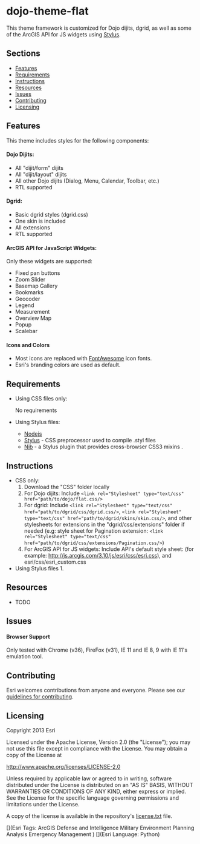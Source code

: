 # dojo-theme-flat

This theme framework is customized for Dojo dijits, dgrid, as well as some of the ArcGIS API for JS widgets using [Stylus](http://learnboost.github.io/stylus/).

## Sections

* [Features](#features)
* [Requirements](#requirements)
* [Instructions](#instructions)
* [Resources](#resources)
* [Issues](#issues)
* [Contributing](#contributing)
* [Licensing](#licensing)

## Features

This theme includes styles for the following components:

#### Dojo Dijits:

  * All "dijit/form" dijits
  * All "dijit/layout" dijits
  * All other Dojo dijits (Dialog, Menu, Calendar, Toolbar, etc.)
  * RTL supported
  
#### Dgrid:

  * Basic dgrid styles (dgrid.css)
  * One skin is included
  * All extensions
  * RTL supported
  
#### ArcGIS API for JavaScript Widgets:

Only these widgets are supported:

  * Fixed pan buttons
  * Zoom Slider
  * Basemap Gallery
  * Bookmarks
  * Geocoder
  * Legend
  * Measurement
  * Overview Map
  * Popup
  * Scalebar
 
#### Icons and Colors

  * Most icons are replaced with [FontAwesome](http://fortawesome.github.io/Font-Awesome/get-started/) icon fonts.
  * Esri's branding colors are used as default.
  
## Requirements
* Using CSS files only:

  No requirements

* Using Stylus files:

  * [Nodejs](http://nodejs.org/)
  * [Stylus](https://www.npmjs.org/package/stylus) - CSS preprocessor used to compile .styl files 
  * [Nib](http://visionmedia.github.io/nib/) - a Stylus plugin that provides cross-browser CSS3 mixins . 
 
## Instructions
  * CSS only:
    1. Download the "CSS" folder locally
    2. For Dojo dijits: Include ```<link rel="Stylesheet" type="text/css" href="path/to/dojo/flat.css/>```
    3. For dgrid: Include ```<link rel="Stylesheet" type="text/css" href="path/to/dgrid/css/dgrid.css/>```, ```<link rel="Stylesheet" type="text/css" href="path/to/dgrid/skins/skin.css/>```, and other stylesheets for extensions in the "dgrid/css/extensions" folder if needed (e.g: style sheet for Pagination extension: ```<link rel="Stylesheet" type="text/css" href="path/to/dgrid/css/extensions/Pagination.css/>```)
    4. For ArcGIS API for JS widgets:  Include API's default style sheet: (for example: http://js.arcgis.com/3.10/js/esri/css/esri.css), and esri/css/esri_custom.css
  * Using Stylus files
    1. 
    
## Resources

  * TODO
  
## Issues
#### Browser Support
  Only tested with Chrome (v36), FireFox (v31), IE 11 and IE 8, 9 with IE 11's emulation tool.

## Contributing

Esri welcomes contributions from anyone and everyone. Please see our [guidelines for contributing](https://github.com/esri/contributing).

## Licensing

Copyright 2013 Esri

Licensed under the Apache License, Version 2.0 (the "License");
you may not use this file except in compliance with the License.
You may obtain a copy of the License at

   http://www.apache.org/licenses/LICENSE-2.0

Unless required by applicable law or agreed to in writing, software
distributed under the License is distributed on an "AS IS" BASIS,
WITHOUT WARRANTIES OR CONDITIONS OF ANY KIND, either express or implied.
See the License for the specific language governing permissions and
limitations under the License.

A copy of the license is available in the repository's
[license.txt](license.txt) file.

[](Esri Tags: ArcGIS Defense and Intelligence Military Environment Planning Analysis Emergency Management )
[](Esri Language: Python)
